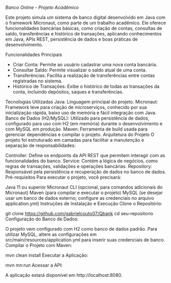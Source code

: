 *Banco Online - Projeto Acadêmico*

Este projeto simula um sistema de banco digital desenvolvido em Java com o framework Micronaut, como parte de um trabalho acadêmico. Ele oferece funcionalidades bancárias básicas, como criação de contas, consultas de saldo, transferências e histórico de transações, aplicando conhecimentos em Java, APIs REST, persistência de dados e boas práticas de desenvolvimento.

Funcionalidades Principais
- Criar Conta: Permite ao usuário cadastrar uma nova conta bancária.
- Consultar Saldo: Permite visualizar o saldo atual de uma conta.
- Transferências: Facilita a realização de transferências entre contas registradas no sistema.
- Histórico de Transações: Exibe o histórico de todas as transações da conta, incluindo depósitos, saques e transferências.
  
Tecnologias Utilizadas
Java: Linguagem principal do projeto.
Micronaut: Framework leve para criação de microserviços, conhecido por sua inicialização rápida, baixo uso de memória e fácil integração com Java.
Banco de Dados (H2/MySQL): Utilizado para persistência de dados, configurado para uso com H2 (em memória) durante o desenvolvimento e com MySQL em produção.
Maven: Ferramenta de build usada para gerenciar dependências e compilar o projeto.
Arquitetura do Projeto
O projeto foi estruturado em camadas para facilitar a manutenção e separação de responsabilidades:

Controller: Define os endpoints da API REST que permitem interagir com as funcionalidades do banco.
Service: Contém a lógica de negócios, como regras de transações, validações e operações bancárias.
Repository: Responsável pela persistência e recuperação de dados no banco de dados.
Pré-requisitos
Para executar o projeto, você precisará:

Java 11 ou superior
Micronaut CLI (opcional, para comandos adicionais do Micronaut)
Maven (para compilar e executar o projeto)
MySQL (se desejar usar um banco de dados externo; configure as credenciais no arquivo application.yml)
Instruções de Instalação e Execução
Clone o Repositório:


git clone https://github.com/gabrielcouto07/Qbank
cd seu-repositorio
Configuração do Banco de Dados:

O projeto vem configurado com H2 como banco de dados padrão.
Para utilizar MySQL, altere as configurações em src/main/resources/application.yml para inserir suas credenciais de banco.
Compilar o Projeto com Maven:


mvn clean install
Executar a Aplicação:

mvn mn:run
Acessar a API:

A aplicação estará disponível em http://localhost:8080.
